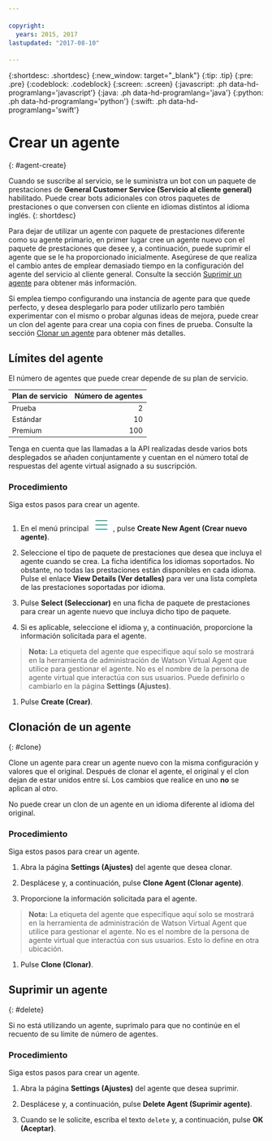 ```yaml
---

copyright:
  years: 2015, 2017
lastupdated: "2017-08-10"

---
```


{:shortdesc: .shortdesc}
{:new_window: target="_blank"}
{:tip: .tip}
{:pre: .pre}
{:codeblock: .codeblock}
{:screen: .screen}
{:javascript: .ph data-hd-programlang='javascript'}
{:java: .ph data-hd-programlang='java'}
{:python: .ph data-hd-programlang='python'}
{:swift: .ph data-hd-programlang='swift'}

# Crear un agente
{: #agent-create}

Cuando se suscribe al servicio, se le suministra un bot con un paquete de prestaciones de **General Customer Service (Servicio al cliente general)** habilitado. Puede crear bots adicionales con otros paquetes de prestaciones o que conversen con cliente en idiomas distintos al idioma inglés.
{: shortdesc}

Para dejar de utilizar un agente con paquete de prestaciones diferente como su agente primario, en primer lugar cree un agente nuevo con el paquete de prestaciones que desee y, a continuación, puede suprimir el agente que se le ha proporcionado inicialmente. Asegúrese de que realiza el cambio antes de emplear demasiado tiempo en la configuración del agente del servicio al cliente general. Consulte la sección [Suprimir un agente](agent-create.html#delete) para obtener más información. 

Si emplea tiempo configurando una instancia de agente para que quede perfecto, y desea desplegarlo para poder utilizarlo pero también experimentar con el mismo o probar algunas ideas de mejora, puede crear un clon del agente para crear una copia con fines de prueba. Consulte la sección [Clonar un agente](agent-create.html#clone) para obtener más detalles. 

## Límites del agente 

El número de agentes que puede crear depende de su plan de servicio. 

| Plan de servicio |      Número de agentes|
|------------------|----------------------:|
| Prueba           |                     2 |
| Estándar         |                    10 |
| Premium          |                   100 |

Tenga en cuenta que las llamadas a la API realizadas desde varios bots desplegados se añaden conjuntamente y cuentan en el número total de respuestas del agente virtual asignado a su suscripción. 

### Procedimiento

Siga estos pasos para crear un agente. 

1.  En el menú principal ![Icono con tres líneas horizontales](images/hamburger.png) , pulse **Create New Agent (Crear nuevo agente)**.

1.  Seleccione el tipo de paquete de prestaciones que desea que incluya el agente cuando se crea.
La ficha identifica los idiomas soportados. No obstante, no todas las prestaciones están disponibles en cada idioma. Pulse el enlace **View Details (Ver detalles)** para ver una lista completa de las prestaciones soportadas por idioma. 

1.  Pulse **Select (Seleccionar)** en una ficha de paquete de prestaciones para crear un agente nuevo que incluya dicho tipo de paquete. 

1.  Si es aplicable, seleccione el idioma y, a continuación, proporcione la información solicitada para el agente. 
   >**Nota:** La etiqueta del agente que especifique aquí solo se mostrará en la herramienta de administración de Watson Virtual Agent que utilice para gestionar el agente. No es el nombre de la persona de agente virtual que interactúa con sus usuarios. Puede definirlo o cambiarlo en la página **Settings (Ajustes)**.
1.  Pulse **Create (Crear)**.

## Clonación de un agente 
{: #clone}

Clone un agente para crear un agente nuevo con la misma configuración y valores que el original. Después de clonar el agente, el original y el clon dejan de estar unidos entre sí. Los cambios que realice en uno **no** se aplican al otro. 

No puede crear un clon de un agente en un idioma diferente al idioma del original. 

### Procedimiento

Siga estos pasos para crear un agente. 

1.  Abra la página **Settings (Ajustes)** del agente que desea clonar. 

1.  Desplácese y, a continuación, pulse **Clone Agent (Clonar agente)**.

1.  Proporcione la información solicitada para el agente. 
   >**Nota:** La etiqueta del agente que especifique aquí solo se mostrará en la herramienta de administración de Watson Virtual Agent que utilice para gestionar el agente. No es el nombre de la persona de agente virtual que interactúa con sus usuarios. Esto lo define en otra ubicación.
1.  Pulse **Clone (Clonar)**.

## Suprimir un agente
{: #delete}

Si no está utilizando un agente, suprímalo para que no continúe en el recuento de su límite de número de agentes. 

### Procedimiento

Siga estos pasos para crear un agente. 

1.  Abra la página **Settings (Ajustes)** del agente que desea suprimir. 

1.  Desplácese y, a continuación, pulse **Delete Agent (Suprimir agente)**.

1.  Cuando se le solicite, escriba el texto `delete` y, a continuación, pulse **OK (Aceptar)**.
